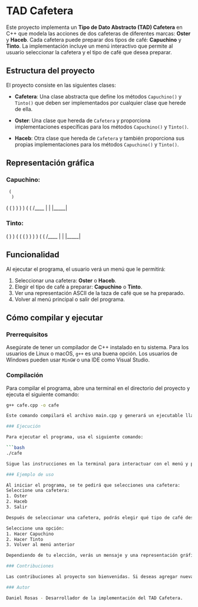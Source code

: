 # TAD Cafetera

Este proyecto implementa un **Tipo de Dato Abstracto (TAD) Cafetera** en C++ que modela las acciones de dos cafeteras de diferentes marcas: **Oster** y **Haceb**. Cada cafetera puede preparar dos tipos de café: **Capuchino** y **Tinto**. La implementación incluye un menú interactivo que permite al usuario seleccionar la cafetera y el tipo de café que desea preparar.

## Estructura del proyecto

El proyecto consiste en las siguientes clases:

- **Cafetera**: Una clase abstracta que define los métodos `Capuchino()` y `Tinto()` que deben ser implementados por cualquier clase que herede de ella.
  
- **Oster**: Una clase que hereda de `Cafetera` y proporciona implementaciones específicas para los métodos `Capuchino()` y `Tinto()`.
  
- **Haceb**: Otra clase que hereda de `Cafetera` y también proporciona sus propias implementaciones para los métodos `Capuchino()` y `Tinto()`.

## Representación gráfica

### Capuchino:
     (      
      )    
   ( (   ) )
    ) ) ( (
    /____ 
   |     |
   |_____|

### Tinto:
( )
) (
( ( ) )
) ) ( (
/____
|     |
|_____|

## Funcionalidad

Al ejecutar el programa, el usuario verá un menú que le permitirá:

1. Seleccionar una cafetera: **Oster** o **Haceb**.
2. Elegir el tipo de café a preparar: **Capuchino** o **Tinto**.
3. Ver una representación ASCII de la taza de café que se ha preparado.
4. Volver al menú principal o salir del programa.

## Cómo compilar y ejecutar

### Prerrequisitos

Asegúrate de tener un compilador de C++ instalado en tu sistema. Para los usuarios de Linux o macOS, `g++` es una buena opción. Los usuarios de Windows pueden usar `MinGW` o una IDE como Visual Studio.

### Compilación

Para compilar el programa, abre una terminal en el directorio del proyecto y ejecuta el siguiente comando:

```bash
g++ cafe.cpp -o cafe

Este comando compilará el archivo main.cpp y generará un ejecutable llamado cafetera.

### Ejecución

Para ejecutar el programa, usa el siguiente comando:

```bash
./cafe

Sigue las instrucciones en la terminal para interactuar con el menú y probar las diferentes funcionalidades del TAD Cafetera.

### Ejemplo de uso

Al iniciar el programa, se te pedirá que selecciones una cafetera:
Seleccione una cafetera:
1. Oster
2. Haceb
3. Salir

Después de seleccionar una cafetera, podrás elegir qué tipo de café deseas preparar:

Seleccione una opción:
1. Hacer Capuchino
2. Hacer Tinto
3. Volver al menú anterior

Dependiendo de tu elección, verás un mensaje y una representación gráfica ASCII del café preparado.

### Contribuciones

Las contribuciones al proyecto son bienvenidas. Si deseas agregar nuevas funcionalidades o mejorar el código existente, por favor, abre un issue o un pull request en el repositorio.

### Autor

Daniel Rosas - Desarrollador de la implementación del TAD Cafetera.